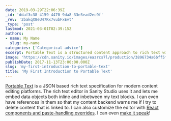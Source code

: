 ```yaml
---
date: 2019-03-29T22:06:39Z
_id: 'ddaf3c38-4159-4470-9da8-33e3ead2ec9f'
_rev: '2bakqX8eU47Kx7vubFxEvt'
_type: 'post'
lastmod: 2021-03-01T02:39:15Z
authors: 
- name: My Name
  slug: my-name
categories: ['Categorical advice']
excerpt: Portable Text is a structured content approach to rich text with some pretty nifty capabilities.
image: 'https://cdn.sanity.io/images/eazrcs7l/production/3896734a6bff5fedfd3a94a0e587d960b1b22a4c-2250x1500.png?w=600'
publishDate: 2017-11-13T23:00:00.000Z
slug: 'my-first-introduction-to-portable-text'
title: 'My First Introduction to Portable Text'
---
```


[Portable Text](https://www.portabletext.org) is a JSON based rich text specification for modern content editing platforms. The rich text editor in Sanity Studio uses it and lets me embed data objects both inline and inbetween my text blocks. I can even have references in them so that my content backend warns me if I try to delete content that is linked to. I can also customize the editor with [React components and paste-handling overrides](https://www.sanity.io/docs/what-you-need-to-know-about-block-text/customization). I can even [make it speak](https://www.smashingmagazine.com/2019/03/sanity-portabletext-speech-synthesis/)!